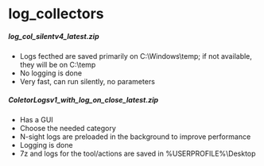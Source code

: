 # log_collectors

##### log_col_silentv4_latest.zip #####

- Logs fecthed are saved primarily on C:\Windows\temp; if not available, they will be on C:\temp
- No logging is done
- Very fast, can run silently, no parameters



##### ColetorLogsv1_with_log_on_close_latest.zip #####

  - Has a GUI
  - Choose the needed category
  - N-sight logs are preloaded in the background to improve performance
  - Logging is done
  - 7z and logs for the tool/actions are saved in %USERPROFILE%\Desktop
  
